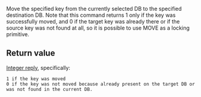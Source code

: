 

Move the specified key from the currently selected DB to the specified
destination DB. Note that this command returns 1 only if the key was
successfully moved, and 0 if the target key was already there or if the
source key was not found at all, so it is possible to use MOVE as a locking
primitive.

## Return value

[Integer reply][1], specifically:

	1 if the key was moved
	0 if the key was not moved because already present on the target DB or was not found in the current DB.



[1]: /p/redis/wiki/ReplyTypes
